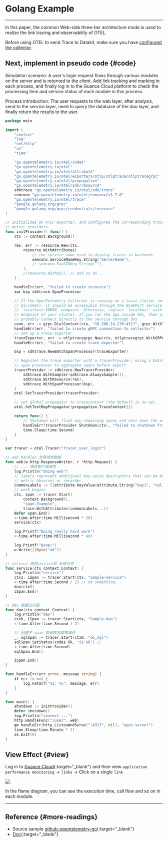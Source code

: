 # Golang Example
---

In this paper, the common Web-side three-tier architecture mode is used to realize the link tracing and observability of OTEL.

Before using OTEL to send Trace to Datakit, make sure you have [configured the collector](opentelemetry.md).

## Next, implement in pseudo code {#code}

Simulation scenario: A user's login request flows through various modules on the server and is returned to the client. Add link tracking and marking in each process, and finally log in to the Guance Cloud platform to check the processing time and service status of each module in this process.

Process introduction: The user requests to the web layer, after analysis, send to the service layer, need to query the database of the dao layer, and finally return the results to the user.

``` go
package main

import (
	"context"
	"log"
	"net/http"
	"os"
	"time"

	"go.opentelemetry.io/otel/codes"
	"go.opentelemetry.io/otel"
	"go.opentelemetry.io/otel/attribute"
	"go.opentelemetry.io/otel/exporters/otlp/otlptrace/otlptracegrpc"
	"go.opentelemetry.io/otel/propagation"
	"go.opentelemetry.io/otel/sdk/resource"
	sdktrace "go.opentelemetry.io/otel/sdk/trace"
	semconv "go.opentelemetry.io/otel/semconv/v1.7.0"
	"go.opentelemetry.io/otel/trace"
	"google.golang.org/grpc"
	"google.golang.org/grpc/credentials/insecure"
)

// Initializes an OTLP exporter, and configures the corresponding trace and
// metric providers.
func initProvider() func() {
	ctx := context.Background()

	res, err := resource.New(ctx,
		resource.WithAttributes(
			// the service name used to display traces in backends
			semconv.ServiceNameKey.String("ServerName"),
			// semconv.FaaSIDKey.String(""),
		),
		//resource.WithOS(), // and so on ...
	)

	handleErr(err, "failed to create resource")
	var bsp sdktrace.SpanProcessor

	// If the OpenTelemetry Collector is running on a local cluster (minikube or
	// microk8s), it should be accessible through the NodePort service at the
	// `localhost:30080` endpoint. Otherwise, replace `localhost` with the
	// endpoint of your cluster. If you run the app inside k8s, then you can
	// probably connect directly to the service through dns
	conn, err := grpc.DialContext(ctx, "10.200.14.226:4317", grpc.WithTransportCredentials(insecure.NewCredentials()), grpc.WithBlock())
	handleErr(err, "failed to create gRPC connection to collector")
	// Set up a trace exporter
	traceExporter, err := otlptracegrpc.New(ctx, otlptracegrpc.WithGRPCConn(conn))
	handleErr(err, "failed to create trace exporter")

	bsp = sdktrace.NewBatchSpanProcessor(traceExporter)

	// Register the trace exporter with a TracerProvider, using a batch
	// span processor to aggregate spans before export.
	tracerProvider := sdktrace.NewTracerProvider(
		sdktrace.WithSampler(sdktrace.AlwaysSample()),
		sdktrace.WithResource(res),
		sdktrace.WithSpanProcessor(bsp),
	)
	otel.SetTracerProvider(tracerProvider)

	// set global propagator to tracecontext (the default is no-op).
	otel.SetTextMapPropagator(propagation.TraceContext{})

	return func() {
		// Shutdown will flush any remaining spans and shut down the exporter.
		handleErr(tracerProvider.Shutdown(ctx), "failed to shutdown TracerProvider")
		time.Sleep(time.Second)
	}
}

var tracer = otel.Tracer("tracer_user_login")

// web handler 处理请求数据
func web(w http.ResponseWriter, r *http.Request) {
	// ... 接收客户端请求
	log.Println("doing web")
	// labels represent additional key-value descriptors that can be bound to a
	// metric observer or recorder.
	commonLabels := []attribute.KeyValue{attribute.String("key1", "val1")}
	// work begins
	ctx, span := tracer.Start(
		context.Background(),
		"span-Example",
		trace.WithAttributes(commonLabels...))
	defer span.End()
	<-time.After(time.Millisecond * 50)
	service(ctx)

	log.Printf("Doing really hard work")
	<-time.After(time.Millisecond * 40)

	log.Printf("Done!")
	w.Write([]byte("ok"))
}

// service 调用service层 处理业务
func service(ctx context.Context) {
	log.Println("service")
	ctx1, iSpan := tracer.Start(ctx, "Sample-service")
	<-time.After(time.Second / 2) // do something...
	dao(ctx1)
	iSpan.End()
}

// dao 数据访问层
func dao(ctx context.Context) {
	log.Println("dao")
	ctxD, iSpan := tracer.Start(ctx, "Sample-dao")
	<-time.After(time.Second / 2)

	// 创建子 span 查询数据库等操作
	_, sqlSpan := tracer.Start(ctxD, "do_sql")
	sqlSpan.SetStatus(codes.Ok, "is ok") //
	<-time.After(time.Second)
	sqlSpan.End()

	iSpan.End()
}

func handleErr(err error, message string) {
	if err != nil {
		log.Fatalf("%s: %v", message, err)
	}
}

func main() {
	shutdown := initProvider()
	defer shutdown()
	log.Println("connect ...")
	http.HandleFunc("/user", web)
	go handleErr(http.ListenAndServe(":4317", nil), "open server")
	time.Sleep(time.Minute * 2)
	os.Exit(0)
}
```

## View Effect {#view}

Log in to [Guance Cloud](https://console.guance.com/tracing/service/table?time=15m){:target="_blank"} and then view `application performance monitoring` -> `links` -> Click on a single `link`

![](imgs/otel-go-example.png)

In the flame diagram, you can see the execution time, call flow and so on in each module.

--- 

## Reference {#more-readings}

- Source sample [github-opentelemetry-go](https://github.com/open-telemetry/opentelemetry-go/tree/main/example/otel-collector){:target="_blank"}
- [Doc](https://opentelemetry.io/docs/instrumentation/go/getting-started/){:target="_blank"}
